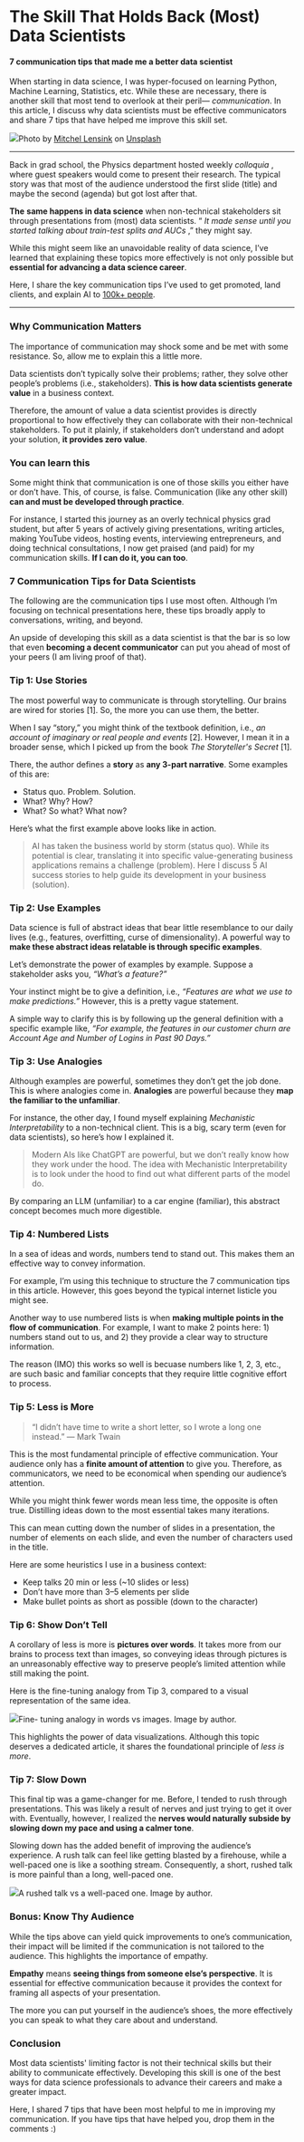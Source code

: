 # The Skill That Holds Back (Most) Data Scientists
#### 7 communication tips that made me a better data scientist

When starting in data science, I was hyper-focused on learning Python, Machine
Learning, Statistics, etc. While these are necessary, there is another skill
that most tend to overlook at their peril— _communication_. In this article, I
discuss why data scientists must be effective communicators and share 7 tips
that have helped me improve this skill set.

![](https://cdn-images-1.medium.com/max/800/0*3AdJ5HmlB8aYyPok)Photo by
[Mitchel Lensink](https://unsplash.com/@lensinkmitchel?utm_source=medium&utm_medium=referral)
on [Unsplash](https://unsplash.com?utm_source=medium&utm_medium=referral)

* * *

Back in grad school, the Physics department hosted weekly _colloquia_ , where
guest speakers would come to present their research. The typical story was
that most of the audience understood the first slide (title) and maybe the
second (agenda) but got lost after that.

**The** **same happens in data science** when non-technical stakeholders sit
through presentations from (most) data scientists. “ _It made sense until you
started talking about train-test splits and AUCs_ ,” they might say.

While this might seem like an unavoidable reality of data science, I’ve
learned that explaining these topics more effectively is not only possible but
**essential for advancing a data science career**.

Here, I share the key communication tips I’ve used to get promoted, land
clients, and explain AI to [100k+ people](https://www.youtube.com/@ShawhinTalebi).

* * *

### **Why Communication Matters**

The importance of communication may shock some and be met with some
resistance. So, allow me to explain this a little more.

Data scientists don’t typically solve their problems; rather, they solve other
people’s problems (i.e., stakeholders). **This is how data scientists generate
value** in a business context.

Therefore, the amount of value a data scientist provides is directly
proportional to how effectively they can collaborate with their non-technical
stakeholders. To put it plainly, if stakeholders don’t understand and adopt
your solution, **it provides zero value**.

### **You can learn this**

Some might think that communication is one of those skills you either have or
don’t have. This, of course, is false. Communication (like any other skill)
**can and must be developed through practice**.

For instance, I started this journey as an overly technical physics grad
student, but after 5 years of actively giving presentations, writing articles,
making YouTube videos, hosting events, interviewing entrepreneurs, and doing
technical consultations, I now get praised (and paid) for my communication
skills. **If I can do it, you can too**.

### **7 Communication Tips for Data Scientists**

The following are the communication tips I use most often. Although I’m
focusing on technical presentations here, these tips broadly apply to
conversations, writing, and beyond.

An upside of developing this skill as a data scientist is that the bar is so
low that even **becoming a decent communicator** can put you ahead of most of
your peers (I am living proof of that).

### **Tip 1: Use Stories**

The most powerful way to communicate is through storytelling. Our brains are
wired for stories [1]. So, the more you can use them, the better.

When I say “story,” you might think of the textbook definition, i.e., _an
account of imaginary or real people and events_ [2]. However, I mean it in a
broader sense, which I picked up from the book _The Storyteller's Secret_ [1].

There, the author defines a **story** as **any 3-part narrative**. Some
examples of this are:

  * Status quo. Problem. Solution.
  * What? Why? How?
  * What? So what? What now?

Here’s what the first example above looks like in action.

> AI has taken the business world by storm (status quo). While its potential
> is clear, translating it into specific value-generating business
> applications remains a challenge (problem). Here I discuss 5 AI success
> stories to help guide its development in your business (solution).

### **Tip 2: Use Examples**

Data science is full of abstract ideas that bear little resemblance to our
daily lives (e.g., features, overfitting, curse of dimensionality). A powerful
way to **make these abstract ideas relatable is through specific examples**.

Let’s demonstrate the power of examples by example. Suppose a stakeholder asks
you, _“What’s a feature?”_

Your instinct might be to give a definition, i.e., _“Features are what we use
to make predictions.”_ However, this is a pretty vague statement.

A simple way to clarify this is by following up the general definition with a
specific example like, _“For example, the features in our customer churn are
Account Age and Number of Logins in Past 90 Days.”_

### **Tip 3: Use Analogies**

Although examples are powerful, sometimes they don’t get the job done. This is
where analogies come in. **Analogies** are powerful because they **map the
familiar to the unfamiliar**.

For instance, the other day, I found myself explaining _Mechanistic
Interpretability_ to a non-technical client. This is a big, scary term (even
for data scientists), so here’s how I explained it.

> Modern AIs like ChatGPT are powerful, but we don’t really know how they work
> under the hood. The idea with Mechanistic Interpretability is to look under
> the hood to find out what different parts of the model do.

By comparing an LLM (unfamiliar) to a car engine (familiar), this abstract
concept becomes much more digestible.

### **Tip 4: Numbered Lists**

In a sea of ideas and words, numbers tend to stand out. This makes them an
effective way to convey information.

For example, I’m using this technique to structure the 7 communication tips in
this article. However, this goes beyond the typical internet listicle you
might see.

Another way to use numbered lists is when **making multiple points in the flow
of communication**. For example, I want to make 2 points here: 1) numbers
stand out to us, and 2) they provide a clear way to structure information.

The reason (IMO) this works so well is becuase numbers like 1, 2, 3, etc., are
such basic and familiar concepts that they require little cognitive effort to
process.

### **Tip 5: Less is More**

> “I didn’t have time to write a short letter, so I wrote a long one instead.”
> — Mark Twain

This is the most fundamental principle of effective communication. Your
audience only has a **finite amount of attention** to give you. Therefore, as
communicators, we need to be economical when spending our audience’s
attention.

While you might think fewer words mean less time, the opposite is often true.
Distilling ideas down to the most essential takes many iterations.

This can mean cutting down the number of slides in a presentation, the number
of elements on each slide, and even the number of characters used in the
title.

Here are some heuristics I use in a business context:

  * Keep talks 20 min or less (~10 slides or less)
  * Don’t have more than 3–5 elements per slide
  * Make bullet points as short as possible (down to the character)

### **Tip 6: Show Don’t Tell**

A corollary of less is more is **pictures over words**. It takes more from our
brains to process text than images, so conveying ideas through pictures is an
unreasonably effective way to preserve people’s limited attention while still
making the point.

Here is the fine-tuning analogy from Tip 3, compared to a visual
representation of the same idea.

![](https://cdn-images-1.medium.com/max/800/1*PAIUO24nfdxZqPPsWJdfLw.png)Fine-
tuning analogy in words vs images. Image by author.

This highlights the power of data visualizations. Although this topic deserves
a dedicated article, it shares the foundational principle of _less is more_.

### **Tip 7: Slow Down**

This final tip was a game-changer for me. Before, I tended to rush through
presentations. This was likely a result of nerves and just trying to get it
over with. Eventually, however, I realized the **nerves would naturally
subside by slowing down my pace and using a calmer tone**.

Slowing down has the added benefit of improving the audience’s experience. A
rush talk can feel like getting blasted by a firehouse, while a well-paced one
is like a soothing stream. Consequently, a short, rushed talk is more painful
than a long, well-paced one.

![](https://cdn-images-1.medium.com/max/800/1*G-2Ypyjra2etJAIlFYCJVQ.png)A
rushed talk vs a well-paced one. Image by author.

### **Bonus: Know Thy Audience**

While the tips above can yield quick improvements to one’s communication,
their impact will be limited if the communication is not tailored to the
audience. This highlights the importance of empathy.

**Empathy** means **seeing things from someone else’s perspective**. It is
essential for effective communication because it provides the context for
framing all aspects of your presentation.

The more you can put yourself in the audience’s shoes, the more effectively
you can speak to what they care about and understand.

### **Conclusion**

Most data scientists' limiting factor is not their technical skills but their
ability to communicate effectively. Developing this skill is one of the best
ways for data science professionals to advance their careers and make a
greater impact.

Here, I shared 7 tips that have been most helpful to me in improving my
communication. If you have tips that have helped you, drop them in the
comments :)